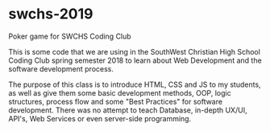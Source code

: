 # swchs-2019
Poker game for SWCHS Coding Club

This is some code that we are using in the SouthWest Christian High School Coding Club spring semester 2018 to learn about Web Development and the software development process.

The purpose of this class is to introduce HTML, CSS and JS to my students, as well as give them some basic development methods, OOP, logic structures, process flow and some "Best Practices" for software development. There was no attempt to teach Database, in-depth UX/UI, API's, Web Services or even server-side programming.
